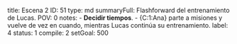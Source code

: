 title:          Escena 2
ID:             51
type:           md
summaryFull:    Flashforward del entrenamiento de Lucas.
POV:            0
notes:          - **Decidir tiempos**.
                - {C:1:Ana} parte a misiones y vuelve de vez en cuando, mientras Lucas continúa su entrenamiento. 
label:          4
status:         1
compile:        2
setGoal:        500


